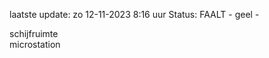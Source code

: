 laatste update: 
zo 12-11-2023  8:16   uur 
Status: FAALT - geel - 
<div class="service Y">schijfruimte</div><div class="service Y">microstation</div>